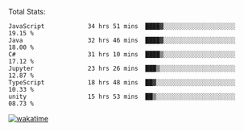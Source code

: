Total Stats:
<!--START_SECTION:waka-->

```text
JavaScript            34 hrs 51 mins  ████▓░░░░░░░░░░░░░░░░░░░░   19.15 %
Java                  32 hrs 46 mins  ████▓░░░░░░░░░░░░░░░░░░░░   18.00 %
C#                    31 hrs 10 mins  ████▒░░░░░░░░░░░░░░░░░░░░   17.12 %
Jupyter               23 hrs 26 mins  ███▒░░░░░░░░░░░░░░░░░░░░░   12.87 %
TypeScript            18 hrs 48 mins  ██▓░░░░░░░░░░░░░░░░░░░░░░   10.33 %
unity                 15 hrs 53 mins  ██▒░░░░░░░░░░░░░░░░░░░░░░   08.73 %
```

<!--END_SECTION:waka-->

[![wakatime](https://wakatime.com/badge/user/d6a1e036-2153-43d6-9604-0dce67457b7f.svg)](https://wakatime.com/@d6a1e036-2153-43d6-9604-0dce67457b7f)
